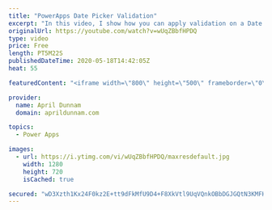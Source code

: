 ```yaml
---
title: "PowerApps Date Picker Validation"
excerpt: "In this video, I show how you can apply validation on a Date Picker control in PowerApps.  You can use this to restrict the selected date options to business days only, 3 days in the future, etc.    For step by step directions and code to copy and paste, please reference my corresponding blog post:"
originalUrl: https://youtube.com/watch?v=wUqZBbfHPDQ
type: video
price: Free
length: PT5M22S
publishedDateTime: 2020-05-18T14:42:05Z
heat: 55

featuredContent: "<iframe width=\"800\" height=\"500\" frameborder=\"0\" src=\"https://www.youtube.com/embed/wUqZBbfHPDQ\" allow=\"accelerometer; autoplay; encrypted-media; gyroscope; picture-in-picture\" allowfullscreen></iframe>"

provider:
  name: April Dunnam
  domain: aprildunnam.com

topics:
  - Power Apps

images:
  - url: https://i.ytimg.com/vi/wUqZBbfHPDQ/maxresdefault.jpg
    width: 1280
    height: 720
    isCached: true

secured: "wD3Xzth1Kx24F0kz2E+tt9dFkMfU9D4+F8XkVtl9UqVQnkOBbDGJGQtN3KMFHTDVgEltSReReIwd0wwK7JQJmml2rh6FLo47/B05On12+5FcueXCqUSpY35MhhDWNPueOL498JbvYVXR0t5gLExOXkwpnFEYcuDaSxmDsgaAJ14/b0XYpab/tt4D/0E3fpLMEgb8Tjlr8xu/f4VnYO5qHb1Lhv8p02q1oX43paT5Y+rRDHaxIulfIkuyfAt3BBYT5k0/HIcYkSuTrTaaG8i/LwqOvWCBhD3dshCO+BpCaDvPj87vOcnUH2HevVNtkRZj6o+JQHHnHPW5YeOQUwFksidA9ZoWW7qb3saVqo0ZAivomIgYYJjLH6HtWbAXeGJ6e5IwHtVJd+SCKlVHEmkVObCy3AOu+oZ6GVO6zLkz3A0=;9W2/JxQw8aCiHrq73TRudA=="
---
```


